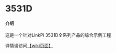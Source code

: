 # 3531D

#### 介绍
这是一个针对LinkPi 3531D全系列产品的综合示例工程

详情请访问[【wiki页面】](https://gitee.com/LinkPi/3531D/wikis/pages)

